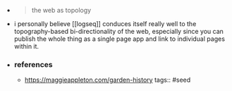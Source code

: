 - > the web as topology
- i personally believe [[logseq]] conduces itself really well to the topography-based bi-directionality of the web, especially since you can publish the whole thing as a single page app and link to individual pages within it.
- ### references
	- https://maggieappleton.com/garden-history
tags:: #seed
